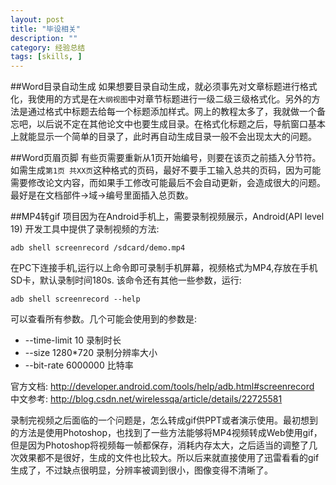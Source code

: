```yaml
---
layout: post
title: "毕设相关"
description: ""
category: 经验总结
tags: [skills, ]
---
```


##Word目录自动生成
如果想要目录自动生成，就必须事先对文章标题进行格式化，我使用的方式是在`大纲视图`中对章节标题进行一级二级三级格式化。另外的方法是通过格式中标题去给每一个标题添加样式。网上的教程太多了，我就做一个备忘吧，以后说不定在其他论文中也要生成目录。在格式化标题之后，导航窗口基本上就能显示一个简单的目录了，此时再自动生成目录一般不会出现太大的问题。

##Word页眉页脚
有些页需要重新从1页开始编号，则要在该页之前插入分节符。如需生成`第1页 共XX页`这种格式的页码，最好不要手工输入总共的页码，因为可能需要修改论文内容，而如果手工修改可能最后不会自动更新，会造成很大的问题。最好是在文档部件->域->编号里面插入总页数。


##MP4转gif
项目因为在Android手机上，需要录制视频展示，Android(API level 19) 开发工具中提供了录制视频的方法:

    adb shell screenrecord /sdcard/demo.mp4

在PC下连接手机,运行以上命令即可录制手机屏幕，视频格式为MP4,存放在手机SD卡，默认录制时间180s.
该命令还有其他一些参数，运行:

    adb shell screenrecord --help

可以查看所有参数。几个可能会使用到的参数是:

- \-\-time\-limit 10 录制时长
- \-\-size 1280*720 录制分辨率大小
- \-\-bit-rate 6000000 比特率

官方文档: http://developer.android.com/tools/help/adb.html#screenrecord
中文参考: http://blog.csdn.net/wirelessqa/article/details/22725581

录制完视频之后面临的一个问题是，怎么转成gif供PPT或者演示使用。最初想到的方法是使用Photoshop，也找到了一些方法能够将MP4视频转成Web使用gif，但是因为Photoshop将视频每一帧都保存，消耗内存太大，之后适当的调整了几次效果都不是很好，生成的文件也比较大。所以后来就直接使用了迅雷看看的gif生成了，不过缺点很明显，分辨率被调到很小，图像变得不清晰了。
